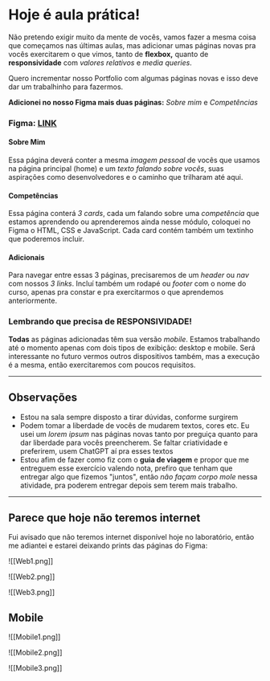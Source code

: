 
# Hoje é aula prática!

Não pretendo exigir muito da mente de vocês, vamos fazer a mesma coisa que começamos nas últimas aulas, mas adicionar umas páginas novas pra vocês exercitarem o que vimos, tanto de **flexbox,** quanto de **responsividade** com *valores relativos* e *media queries*.

Quero incrementar nosso Portfolio com algumas páginas novas e isso deve dar um trabalhinho para fazermos.

**Adicionei no nosso Figma mais duas páginas:** *Sobre mim* e *Competências*
### Figma: [LINK](https://www.figma.com/file/E4WxwlrlhJH8yc3IJkJcM9/Portfolio?type=design&node-id=0%3A1&mode=design&t=NG2PpuHzKqBYS9v3-1)

#### Sobre Mim
Essa página deverá conter a mesma *imagem pessoal* de vocês que usamos na página principal (home) e um *texto falando sobre vocês*, suas aspirações como desenvolvedores e o caminho que trilharam até aqui.

#### Competências
Essa página conterá *3 cards*, cada um falando sobre uma *competência* que estamos aprendendo ou aprenderemos ainda nesse módulo, coloquei no Figma o HTML, CSS e JavaScript. Cada card contém também um textinho que poderemos incluir.

#### Adicionais
Para navegar entre essas 3 páginas, precisaremos de um *header* ou *nav* com nossos *3 links*. Incluí também um rodapé ou *footer* com o nome do curso, apenas pra constar e pra exercitarmos o que aprendemos anteriormente.

### Lembrando que precisa de RESPONSIVIDADE!

**Todas** as páginas adicionadas têm sua versão *mobile*. Estamos trabalhando até o momento apenas com dois tipos de exibição: desktop e mobile. Será interessante no futuro vermos outros dispositivos também, mas a execução é a mesma, então exercitaremos com poucos requisitos.

---

## Observações

- Estou na sala sempre disposto a tirar dúvidas, conforme surgirem
- Podem tomar a liberdade de vocês de mudarem textos, cores etc. Eu usei um *lorem ipsum* nas páginas novas tanto por preguiça quanto para dar liberdade para vocês preencherem. Se faltar criatividade e preferirem, usem ChatGPT aí pra esses textos
- Estou afim de fazer como fiz com o **guia de viagem** e propor que me entreguem esse exercício valendo nota, prefiro que tenham que entregar algo que fizemos "juntos", então *não façam corpo mole* nessa atividade, pra poderem entregar depois sem terem mais trabalho.

---

## Parece que hoje não teremos internet

Fui avisado que não teremos internet disponível hoje no laboratório, então me adiantei e estarei deixando prints das páginas do Figma:

![[Web1.png]]

![[Web2.png]]

![[Web3.png]]

## Mobile

![[Mobile1.png]]

![[Mobile2.png]]

![[Mobile3.png]]